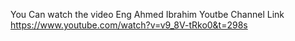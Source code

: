 You Can watch the video Eng Ahmed Ibrahim Youtbe Channel
Link
https://www.youtube.com/watch?v=v9_8V-tRko0&t=298s
